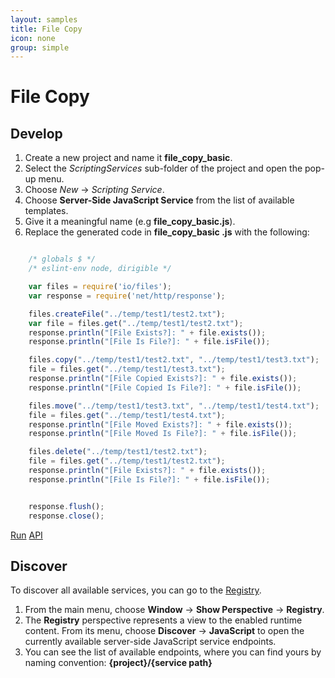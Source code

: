 ```yaml
---
layout: samples
title: File Copy
icon: none
group: simple
---
```


File Copy
===

Develop
--

1. Create a new project and name it **file_copy_basic**.
2. Select the *ScriptingServices* sub-folder of the project and open the pop-up menu.
3. Choose *New* -> *Scripting Service*.
4. Choose **Server-Side JavaScript Service** from the list of available templates.
5. Give it a meaningful name (e.g **file_copy_basic.js**).
6. Replace the generated code in **file_copy_basic .js** with the following:

```javascript

	/* globals $ */
	/* eslint-env node, dirigible */

	var files = require('io/files');
	var response = require('net/http/response');

	files.createFile("../temp/test1/test2.txt");
	var file = files.get("../temp/test1/test2.txt");
	response.println("[File Exists?]: " + file.exists());
	response.println("[File Is File?]: " + file.isFile());

	files.copy("../temp/test1/test2.txt", "../temp/test1/test3.txt");
	file = files.get("../temp/test1/test3.txt");
	response.println("[File Copied Exists?]: " + file.exists());
	response.println("[File Copied Is File?]: " + file.isFile());

	files.move("../temp/test1/test3.txt", "../temp/test1/test4.txt");
	file = files.get("../temp/test1/test4.txt");
	response.println("[File Moved Exists?]: " + file.exists());
	response.println("[File Moved Is File?]: " + file.isFile());

	files.delete("../temp/test1/test2.txt");
	file = files.get("../temp/test1/test2.txt");
	response.println("[File Exists?]: " + file.exists());
	response.println("[File Is File?]: " + file.isFile());


	response.flush();
	response.close();

```

<div class="btn-toolbar pull-right">
	<a class="btn btn-warning" href="http://dirigible.eclipse.org/services/ui/anonymous.html?git=https://github.com/dirigiblelabs/sample_io_file_copy_basic.git">Run</a>
	<a class="btn btn-info" href="http://www.dirigible.io/api/file.html">API</a>
</div>

Discover
--
To discover all available services, you can go to the [Registry](../help/registry.html).

1. From the main menu, choose **Window** -> **Show Perspective** -> **Registry**.
2. The **Registry** perspective represents a view to the enabled runtime content. From its menu, choose **Discover** -> **JavaScript** to open the currently available server-side JavaScript service endpoints.
3. You can see the list of available endpoints, where you can find yours by naming convention: **{project}/{service path}**
